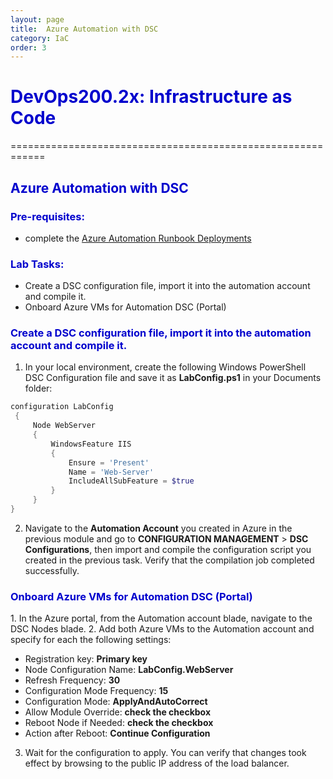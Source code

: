 ```yaml
---
layout: page
title:  Azure Automation with DSC
category: IaC
order: 3
---
```


<h1><span style="color: #0000CD;">DevOps200.2x: Infrastructure as Code</span></h1>
============================================================

<h2><span style="color: #0000CD;">Azure Automation with DSC </span></h2>


<h3><span style="color: #0000CD;"> Pre-requisites:</span></h3>

- complete the [Azure Automation Runbook Deployments](https://microsoft.github.io/PartsUnlimited/iac/200.2x-IaCM01AzureAuto.html)
 

<h3><span style="color: #0000CD;"> Lab Tasks:</span></h3> 


- Create a DSC configuration file, import it into the automation account and compile it. 
- Onboard Azure VMs for Automation DSC (Portal)
  

  
<h3><span style="color: #0000CD;">Create a DSC configuration file, import it into the automation account and compile it. </span></h3> 

1. In your local environment, create the following Windows PowerShell DSC Configuration file and save it as **LabConfig.ps1** in your Documents folder: 

```powershell
configuration LabConfig 
 { 
     Node WebServer 
     { 
         WindowsFeature IIS 
         { 
             Ensure = 'Present' 
             Name = 'Web-Server' 
             IncludeAllSubFeature = $true 
         } 
     } 
} 
```
2.	Navigate to the **Automation Account** you created in Azure in the previous module and go to **CONFIGURATION MANAGEMENT** > **DSC Configurations**, then import and compile the configuration script you created in the previous task. Verify that the compilation job completed successfully. 
 
 
  
<h3><span style="color: #0000CD;">Onboard Azure VMs for Automation DSC (Portal)</span></h3>  	 
1.	In the Azure portal, from the Automation account blade, navigate to the DSC Nodes blade. 
2.	Add both Azure VMs to the Automation account and specify for each the following settings: 

- Registration key: **Primary key** 
- Node Configuration Name: **LabConfig.WebServer** 
- Refresh Frequency: **30** 
- Configuration Mode Frequency: **15** 
- Configuration Mode: **ApplyAndAutoCorrect**
- Allow Module Override: **check the checkbox** 
- Reboot Node if Needed: **check the checkbox**
- Action after Reboot: **Continue Configuration** 
3.	Wait for the configuration to apply. You can verify that changes took effect by browsing to the public IP address of the load balancer. 
 
